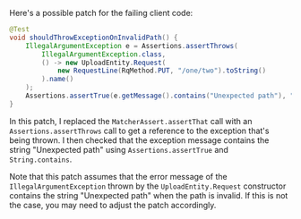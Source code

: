 Here's a possible patch for the failing client code:
```java
@Test
void shouldThrowExceptionOnInvalidPath() {
    IllegalArgumentException e = Assertions.assertThrows(
        IllegalArgumentException.class,
        () -> new UploadEntity.Request(
            new RequestLine(RqMethod.PUT, "/one/two").toString()
        ).name()
    );
    Assertions.assertTrue(e.getMessage().contains("Unexpected path"), "Unexpected path not found in error message");
}
```
In this patch, I replaced the `MatcherAssert.assertThat` call with an `Assertions.assertThrows` call to get a reference to the exception that's being thrown. I then checked that the exception message contains the string "Unexpected path" using `Assertions.assertTrue` and `String.contains`.

Note that this patch assumes that the error message of the `IllegalArgumentException` thrown by the `UploadEntity.Request` constructor contains the string "Unexpected path" when the path is invalid. If this is not the case, you may need to adjust the patch accordingly.